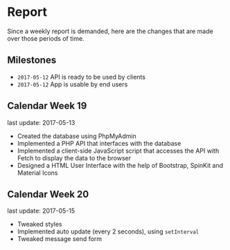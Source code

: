 # Report

Since a weekly report is demanded, here are the changes that are made over
those periods of time.

## Milestones

* `2017-05-12` API is ready to be used by clients
* `2017-05-12` App is usable by end users

## Calendar Week 19
last update: 2017-05-13

* Created the database using PhpMyAdmin
* Implemented a PHP API that interfaces with the database
* Implemented a client-side JavaScript script that accesses the API with Fetch
  to display the data to the browser
* Designed a HTML User Interface with the help of Bootstrap, SpinKit and
  Material Icons

## Calendar Week 20
last update: 2017-05-15

* Tweaked styles
* Implemented auto update (every 2 seconds), using `setInterval`
* Tweaked message send form
